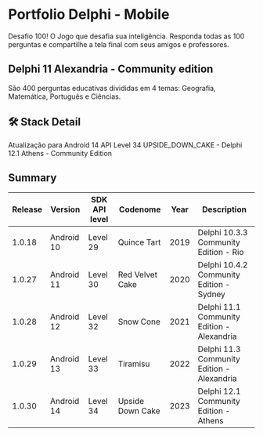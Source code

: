 # Portfolio Delphi - Mobile
Desafio 100! O Jogo que desafia sua inteligência. Responda todas as 100 perguntas e compartilhe a tela final com seus amigos e professores.

## Delphi 11 Alexandria - Community edition
São 400 perguntas educativas divididas em 4 temas: Geografia, Matemática, Português e Ciências.

## 🛠️ Stack Detail
Atualização para Android 14 API Level 34 UPSIDE_DOWN_CAKE - Delphi 12.1 Athens - Community Edition

## Summary

Release|Version|SDK API level|Codenome|Year|Description
-|-|-|-|-|-
1.0.18 | Android 10 | Level 29 | Quince Tart      | 2019 | Delphi 10.3.3 Community Edition - Rio
1.0.27 | Android 11 | Level 30 | Red Velvet Cake  | 2020 | Delphi 10.4.2 Community Edition - Sydney
1.0.28 | Android 12 | Level 32 | Snow Cone        | 2021 | Delphi 11.1   Community Edition - Alexandria
1.0.29 | Android 13 | Level 33 | Tiramisu         | 2022 | Delphi 11.3   Community Edition - Alexandria
1.0.30 | Android 14 | Level 34 | Upside Down Cake | 2023 | Delphi 12.1   Community Edition - Athens